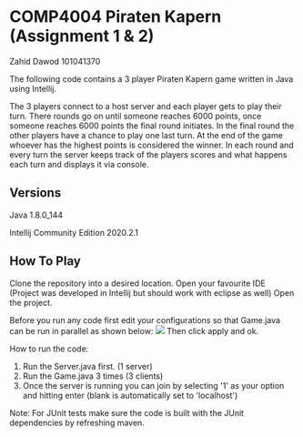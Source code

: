 # COMP4004 Piraten Kapern (Assignment 1 & 2)
Zahid Dawod
101041370

The following code contains a 3 player Piraten Kapern game written in Java using Intellij.

The 3 players connect to a host server and each player gets to play their turn. There rounds go on until someone reaches 6000 points, once someone reaches 6000 points the final round initiates. In the final round the other players have a chance to play one last turn. At the end of the game whoever has the highest points is considered the winner. In each round and every turn the server keeps track of the players scores and what happens each turn and displays it via console. 

Versions
--------
Java 1.8.0_144

Intellij Community Edition 2020.2.1

How To Play
-----------
Clone the repository into a desired location.
Open your favourite IDE (Project was developed in Intellij but should work with eclipse as well)
Open the project.

Before you run any code first edit your configurations so that Game.java can be run in parallel as shown below:
![](https://i.gyazo.com/bf3b279505eb7319f58729f4ce1a4e2d.png)
Then click apply and ok.

How to run the code:
1) Run the Server.java first. (1 server)
2) Run the Game.java 3 times (3 clients)
3) Once the server is running you can join by selecting '1' as your option and hitting enter (blank is automatically set to 'localhost')
  
Note: For JUnit tests make sure the code is built with the JUnit dependencies by refreshing maven.
